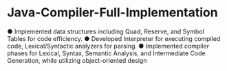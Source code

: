 # Java-Compiler-Full-Implementation
● Implemented data structures including Quad, Reserve, and Symbol Tables for code efficiency. ● Developed Interpreter for executing compiled code, Lexical/Syntactic analyzers for parsing. ● Implemented compiler phases for Lexical, Syntax, Semantic Analysis, and Intermediate Code Generation, while utilizing object-oriented design
